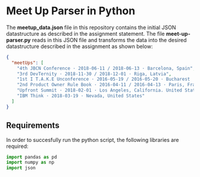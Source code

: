 # Meet Up Parser in Python

The **meetup_data.json** file in this repository contains the initial JSON datastructure as described in the assignment statement. The file **meet-up-parser.py** reads in this JSON file and transforms the data into the desired datastructure described in the assignment as shown below:

```JSON
{
  "meetUps": [
    "4th JBCN Conference · 2018-06-11 / 2018-06-13 · Barcelona, Spain",
    "3rd DevTernity · 2018-11-30 / 2018-12-01 · Riga, Latvia",
    "1st I T.A.K.E Unconference · 2016-05-19 / 2016-05-20 · Bucharest | Maramures, Romania",
    "2nd Product Owner Rule Book · 2016-04-11 / 2016-04-13 · Paris, France | Madrid, Spain",
    "Upfront Summit · 2018-02-01 · Los Angeles, California. United States",
    "IBM Think · 2018-03-19 · Nevada, United States"
  ]
}
```

## Requirements

In order to succesfully run the python script, the following libraries are required:

```py
import pandas as pd
import numpy as np
import json
```
